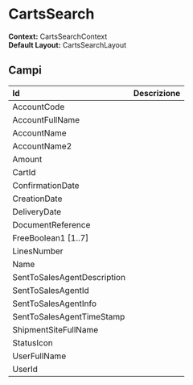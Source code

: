 # CartsSearch

**Context:** CartsSearchContext  
**Default Layout:** CartsSearchLayout

## Campi

| Id | Descrizione |
| :--- | :--- |
| AccountCode |  |
| AccountFullName |  |
| AccountName |  |
| AccountName2 |  |
| Amount |  |
| CartId |  |
| ConfirmationDate |  |
| CreationDate |  |
| DeliveryDate |  |
| DocumentReference |  |
| FreeBoolean1 \[1..7\] |  |
| LinesNumber |  |
| Name |  |
| SentToSalesAgentDescription |  |
| SentToSalesAgentId |  |
| SentToSalesAgentInfo |  |
| SentToSalesAgentTimeStamp |  |
| ShipmentSiteFullName |  |
| StatusIcon |  |
| UserFullName |  |
| UserId |  |


